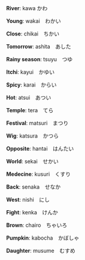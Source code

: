 **River**: kawa かわ

**Young**: wakai　わかい

**Close**: chikai　ちかい

**Tomorrow**: ashita　あした

**Rainy season**: tsuyu　つゆ

**Itchi**: kayui　かゆい

**Spicy**: karai　からい

**Hot**: atsui　あつい

**Temple**: tera　てら

**Festival**: matsuri　まつり

**Wig**: katsura　かつら

**Opposite**: hantai　はんたい

**World**: sekai　せかい

**Medecine**: kusuri　くすり

**Back**: senaka　せなか

**West**: nishi　にし

**Fight**: kenka　けんか

**Brown**: chairo　ちゃいろ

**Pumpkin**: kabocha　かぼしゃ

**Daughter**: musume　むすめ

